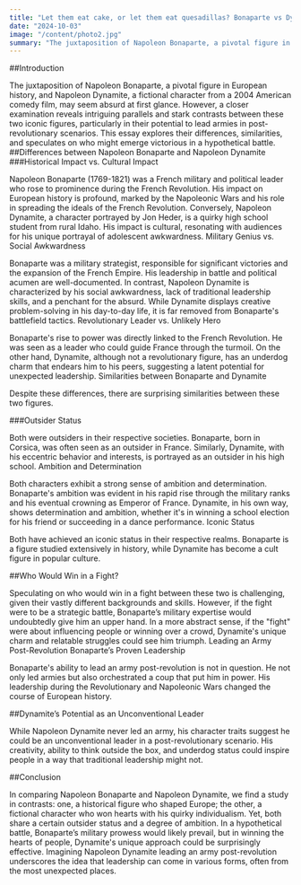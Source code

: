```yaml
---
title: "Let them eat cake, or let them eat quesadillas? Bonaparte vs Dynamite"
date: "2024-10-03"
image: "/content/photo2.jpg"
summary: "The juxtaposition of Napoleon Bonaparte, a pivotal figure in European history, and Napoleon Dynamite, a fictional character from a 2004 American comedy film, may seem absurd at first glance. However, a closer examination reveals intriguing parallels and stark contrasts between these two iconic figures, particularly in their potential to lead armies in post-revolutionary scenarios. This essay explores their differences, similarities, and speculates on who might emerge victorious in a hypothetical battle"
---
```


##Introduction

The juxtaposition of Napoleon Bonaparte, a pivotal figure in European history, and Napoleon Dynamite, a fictional character from a 2004 American comedy film, may seem absurd at first glance. However, a closer examination reveals intriguing parallels and stark contrasts between these two iconic figures, particularly in their potential to lead armies in post-revolutionary scenarios. This essay explores their differences, similarities, and speculates on who might emerge victorious in a hypothetical battle.
##Differences between Napoleon Bonaparte and Napoleon Dynamite
###Historical Impact vs. Cultural Impact

Napoleon Bonaparte (1769-1821) was a French military and political leader who rose to prominence during the French Revolution. His impact on European history is profound, marked by the Napoleonic Wars and his role in spreading the ideals of the French Revolution. Conversely, Napoleon Dynamite, a character portrayed by Jon Heder, is a quirky high school student from rural Idaho. His impact is cultural, resonating with audiences for his unique portrayal of adolescent awkwardness.
Military Genius vs. Social Awkwardness

Bonaparte was a military strategist, responsible for significant victories and the expansion of the French Empire. His leadership in battle and political acumen are well-documented. In contrast, Napoleon Dynamite is characterized by his social awkwardness, lack of traditional leadership skills, and a penchant for the absurd. While Dynamite displays creative problem-solving in his day-to-day life, it is far removed from Bonaparte's battlefield tactics.
Revolutionary Leader vs. Unlikely Hero

Bonaparte's rise to power was directly linked to the French Revolution. He was seen as a leader who could guide France through the turmoil. On the other hand, Dynamite, although not a revolutionary figure, has an underdog charm that endears him to his peers, suggesting a latent potential for unexpected leadership.
Similarities between Bonaparte and Dynamite

Despite these differences, there are surprising similarities between these two figures.

###Outsider Status

Both were outsiders in their respective societies. Bonaparte, born in Corsica, was often seen as an outsider in France. Similarly, Dynamite, with his eccentric behavior and interests, is portrayed as an outsider in his high school.
Ambition and Determination

Both characters exhibit a strong sense of ambition and determination. Bonaparte's ambition was evident in his rapid rise through the military ranks and his eventual crowning as Emperor of France. Dynamite, in his own way, shows determination and ambition, whether it's in winning a school election for his friend or succeeding in a dance performance.
Iconic Status

Both have achieved an iconic status in their respective realms. Bonaparte is a figure studied extensively in history, while Dynamite has become a cult figure in popular culture.

##Who Would Win in a Fight?

Speculating on who would win in a fight between these two is challenging, given their vastly different backgrounds and skills. However, if the fight were to be a strategic battle, Bonaparte’s military expertise would undoubtedly give him an upper hand. In a more abstract sense, if the "fight" were about influencing people or winning over a crowd, Dynamite's unique charm and relatable struggles could see him triumph.
Leading an Army Post-Revolution
Bonaparte’s Proven Leadership

Bonaparte's ability to lead an army post-revolution is not in question. He not only led armies but also orchestrated a coup that put him in power. His leadership during the Revolutionary and Napoleonic Wars changed the course of European history.

##Dynamite’s Potential as an Unconventional Leader

While Napoleon Dynamite never led an army, his character traits suggest he could be an unconventional leader in a post-revolutionary scenario. His creativity, ability to think outside the box, and underdog status could inspire people in a way that traditional leadership might not.

##Conclusion

In comparing Napoleon Bonaparte and Napoleon Dynamite, we find a study in contrasts: one, a historical figure who shaped Europe; the other, a fictional character who won hearts with his quirky individualism. Yet, both share a certain outsider status and a degree of ambition. In a hypothetical battle, Bonaparte’s military prowess would likely prevail, but in winning the hearts of people, Dynamite's unique approach could be surprisingly effective. Imagining Napoleon Dynamite leading an army post-revolution underscores the idea that leadership can come in various forms, often from the most unexpected places.
